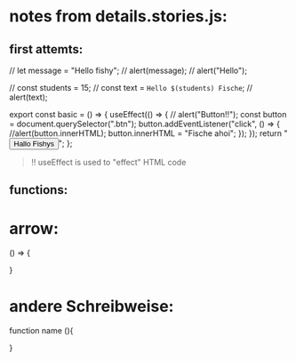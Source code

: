 # notes from details.stories.js:

## first attemts:

// let message = "Hello fishy";
// alert(message);
// alert("Hello");

// const students = 15;
// const text = `Hello $(students) Fische`;
// alert(text);

export const basic = () => {
useEffect(() => {
// alert("Button!!");
const button = document.querySelector(".btn");
button.addEventListener("click", () => {
//alert(button.innerHTML);
button.innerHTML = "Fische ahoi";
});
});
return "<button class=btn>Hallo Fishys</button>";
};

> !! useEffect is used to "effect" HTML code

## functions:

# arrow:

() => {

}

# andere Schreibweise:

function name (){

}

